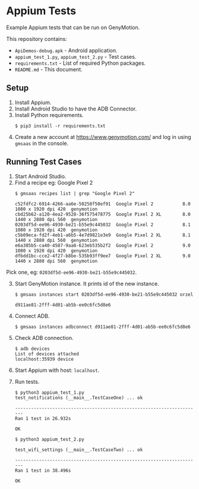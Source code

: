 # Appium Tests

Example Appium tests that can be run on GenyMotion.

This repository contains:
* `ApiDemos-debug.apk` - Android application.
* `appium_test_1.py`, `appium_test_2.py` - Test cases.
* `requirements.txt` - List of required Python packages.
* `README.md` - This document.

## Setup
1. Install Appium.
2. Install Android Studio to have the ADB Connector.
3. Install Python requirements.
    ```
    $ pip3 install -r requirements.txt
    ```
4. Create a new account at https://www.genymotion.com/ and log in using `gmsaas` in the console.

## Running Test Cases
1. Start Android Studio.
2. Find a recipe eg: Google Pixel 2
    ```
    $ gmsaas recipes list | grep "Google Pixel 2"

    c52fdfc2-6914-4266-aa6e-50258f50ef91  Google Pixel 2           8.0        1080 x 1920 dpi 420  genymotion
    cbd25b62-a120-4ea2-9528-36f575478775  Google Pixel 2 XL        8.0        1440 x 2880 dpi 560  genymotion
    0203df5d-ee96-4930-be21-b55e9c445032  Google Pixel 2           8.1        1080 x 1920 dpi 420  genymotion
    c5b09eca-fd2f-4eb1-a6b5-4e7d9821e3e9  Google Pixel 2 XL        8.1        1440 x 2880 dpi 560  genymotion
    e6a305b5-ca40-4587-9aa8-623eb535b2f2  Google Pixel 2           9.0        1080 x 1920 dpi 420  genymotion
    dfbdd1bc-cce2-4f27-b8be-535b93ff9ee7  Google Pixel 2 XL        9.0        1440 x 2880 dpi 560  genymotion
    ```
Pick one, eg: `0203df5d-ee96-4930-be21-b55e9c445032`.

3. Start GenyMotion instance. It prints id of the new instance.
    ```
    $ gmsaas instances start 0203df5d-ee96-4930-be21-b55e9c445032 orzel

    d911ae81-2fff-4d01-ab5b-ee0c6fc5d8e6
    ```

4. Connect ADB.
    ```
    $ gmsaas instances adbconnect d911ae81-2fff-4d01-ab5b-ee0c6fc5d8e6
    ```

5. Check ADB connection.
    ```
    $ adb devices
    List of devices attached
    localhost:35939	device
    ```

6. Start Appium with host: `localhost`.
7. Run tests.
    ```
    $ python3 appium_test_1.py
    test_notifications (__main__.TestCaseOne) ... ok

    ----------------------------------------------------------------------
    Ran 1 test in 26.932s

    OK
    ```

    ```
    $ python3 appium_test_2.py

    test_wifi_settings (__main__.TestCaseTwo) ... ok

    ----------------------------------------------------------------------
    Ran 1 test in 38.496s

    OK
    ```
